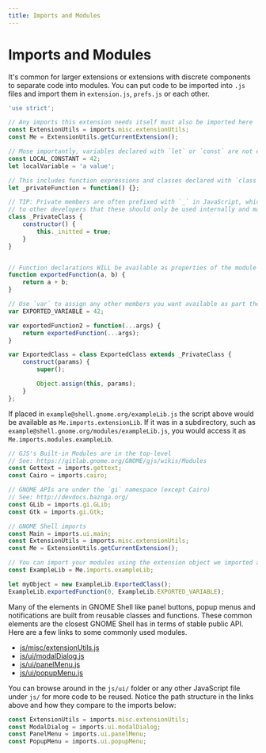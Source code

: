```yaml
---
title: Imports and Modules
---
```


# Imports and Modules

It's common for larger extensions or extensions with discrete components to separate code into modules. You can put code to be imported into `.js` files and import them in `extension.js`, `prefs.js` or each other.

```js
'use strict';

// Any imports this extension needs itself must also be imported here
const ExtensionUtils = imports.misc.extensionUtils;
const Me = ExtensionUtils.getCurrentExtension();

// Mose importantly, variables declared with `let` or `const` are not exported
const LOCAL_CONSTANT = 42;
let localVariable = 'a value';

// This includes function expressions and classes declared with `class`
let _privateFunction = function() {};

// TIP: Private members are often prefixed with `_` in JavaScript, which is clue
// to other developers that these should only be used internally and may change
class _PrivateClass {
    constructor() {
        this._initted = true;
    }
}


// Function declarations WILL be available as properties of the module
function exportedFunction(a, b) {
    return a + b;
}

// Use `var` to assign any other members you want available as part the module
var EXPORTED_VARIABLE = 42;

var exportedFunction2 = function(...args) {
    return exportedFunction(...args);
}

var ExportedClass = class ExportedClass extends _PrivateClass {
    construct(params) {
        super();

        Object.assign(this, params);
    }
};
```

If placed in `example@shell.gnome.org/exampleLib.js` the script above would be available as `Me.imports.extensionLib`. If it was in a subdirectory, such as `example@shell.gnome.org/modules/exampleLib.js`, you would access it as `Me.imports.modules.exampleLib`.

```js
// GJS's Built-in Modules are in the top-level
// See: https://gitlab.gnome.org/GNOME/gjs/wikis/Modules
const Gettext = imports.gettext;
const Cairo = imports.cairo;

// GNOME APIs are under the `gi` namespace (except Cairo)
// See: http://devdocs.baznga.org/
const GLib = imports.gi.GLib;
const Gtk = imports.gi.Gtk;

// GNOME Shell imports
const Main = imports.ui.main;
const ExtensionUtils = imports.misc.extensionUtils;
const Me = ExtensionUtils.getCurrentExtension();

// You can import your modules using the extension object we imported as `Me`.
const ExampleLib = Me.imports.exampleLib;

let myObject = new ExampleLib.ExportedClass();
ExampleLib.exportedFunction(0, ExampleLib.EXPORTED_VARIABLE);
```

Many of the elements in GNOME Shell like panel buttons, popup menus and notifications are built from reusable classes and functions. These common elements are the closest GNOME Shell has in terms of stable public API. Here are a few links to some commonly used modules.

* [js/misc/extensionUtils.js][extension-utils]
* [js/ui/modalDialog.js][modal-dialog]
* [js/ui/panelMenu.js][panel-menu]
* [js/ui/popupMenu.js][popup-menu]

You can browse around in the `js/ui/` folder or any other JavaScript file under `js/` for more code to be reused. Notice the path structure in the links above and how they compare to the imports below:

```js
const ExtensionUtils = imports.misc.extensionUtils;
const ModalDialog = imports.ui.modalDialog;
const PanelMenu = imports.ui.panelMenu;
const PopupMenu = imports.ui.popupMenu;
```


[extension-utils]: https://gitlab.gnome.org/GNOME/gnome-shell/blob/master/js/misc/extensionUtils.js
[modal-dialog]: https://gitlab.gnome.org/GNOME/gnome-shell/blob/master/js/ui/modalDialog.js
[panel-menu]: https://gitlab.gnome.org/GNOME/gnome-shell/blob/master/js/ui/panelMenu.js
[popup-menu]: https://gitlab.gnome.org/GNOME/gnome-shell/blob/master/js/ui/popupMenu.js

